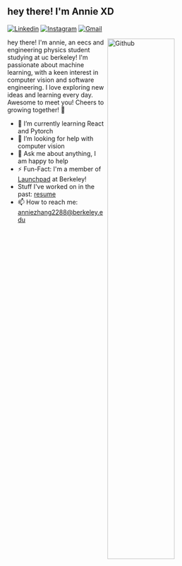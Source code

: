 <!-- Your title -->
## hey there! I'm Annie XD
<!-- Your badges
You can use the website to generate badges: https://shields.io/
-->

[![Linkedin](https://img.shields.io/badge/LinkedIn-0077B5?style=for-the-badge&logo=linkedin&logoColor=white)](https://www.linkedin.com/in/anniezhang2288/)
[![Instagram](https://img.shields.io/badge/Instagram-E4405F?style=for-the-badge&logo=instagram&logoColor=white)](https://www.instagram.com/annie_zhang2288/)
[![Gmail](https://img.shields.io/badge/Gmail-D14836?style=for-the-badge&logo=gmail&logoColor=white)](mailto:anniezhang2288@berkeley.edu)
&nbsp;
<!-- Talking about you -->
<!-- Any image aligned to the right. Beware the width -->
<img width="55%" align="right" alt="Github" src="https://uploads-ssl.webflow.com/63788e08faa874e552de167c/6401327122f48cdaaca16594_Frame.png" />

hey there! I'm annie, an eecs and engineering physics student studying at uc berkeley! I'm passionate about machine learning, with a keen interest in computer vision and software engineering. I love exploring new ideas and learning every day. Awesome to meet you! Cheers to growing together! 🚀 

- 🌱 I’m currently learning React and Pytorch
- 🤔 I’m looking for help with computer vision
- 💬 Ask me about anything, I am happy to help
- ⚡️ Fun-Fact: I'm a member of [Launchpad](https://launchpad.berkeley.edu/) at Berkeley! 
- Stuff I've worked on in the past: [resume](https://drive.google.com/file/d/1aVru3NnCILvRfqmHebasC9ERRfWgPojg/view?usp=sharing)
- 📫 How to reach me: anniezhang2288@berkeley.edu

